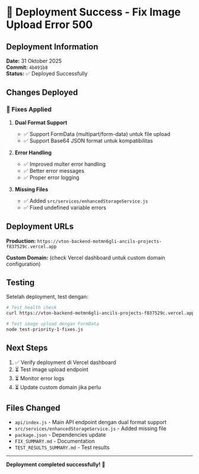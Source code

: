 # 🚀 Deployment Success - Fix Image Upload Error 500

## Deployment Information

**Date:** 31 Oktober 2025  
**Commit:** `4b491b8`  
**Status:** ✅ Deployed Successfully

## Changes Deployed

### 🔧 Fixes Applied
1. **Dual Format Support**
   - ✅ Support FormData (multipart/form-data) untuk file upload
   - ✅ Support Base64 JSON format untuk kompatibilitas

2. **Error Handling**
   - ✅ Improved multer error handling
   - ✅ Better error messages
   - ✅ Proper error logging

3. **Missing Files**
   - ✅ Added `src/services/enhancedStorageService.js`
   - ✅ Fixed undefined variable errors

## Deployment URLs

**Production:** `https://vton-backend-motmn6gli-ancils-projects-f837529c.vercel.app`

**Custom Domain:** (check Vercel dashboard untuk custom domain configuration)

## Testing

Setelah deployment, test dengan:

```bash
# Test health check
curl https://vton-backend-motmn6gli-ancils-projects-f837529c.vercel.app/api/health

# Test image upload dengan FormData
node test-priority-1-fixes.js
```

## Next Steps

1. ✅ Verify deployment di Vercel dashboard
2. ⏳ Test image upload endpoint
3. ⏳ Monitor error logs
4. ⏳ Update custom domain jika perlu

## Files Changed

- `api/index.js` - Main API endpoint dengan dual format support
- `src/services/enhancedStorageService.js` - Added missing file
- `package.json` - Dependencies update
- `FIX_SUMMARY.md` - Documentation
- `TEST_RESULTS_SUMMARY.md` - Test results

---

**Deployment completed successfully!** 🎉

